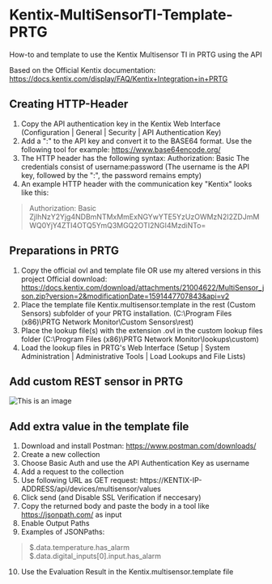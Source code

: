# Kentix-MultiSensorTI-Template-PRTG
How-to and template to use the Kentix Multisensor TI in PRTG using the API

Based on the Official Kentix documentation: https://docs.kentix.com/display/FAQ/Kentix+Integration+in+PRTG

## Creating HTTP-Header
1)  Copy the API authentication key in the Kentix Web Interface (Configuration | General | Security | API Authentication Key)
2)  Add a ":" to the API key and convert it to the BASE64 format. Use the following tool for example: https://www.base64encode.org/
3)  The HTTP header has the following syntax: Authorization: Basic <credentials> The credentials consist of username:password (The username is the API key, followed by the ":", the password remains empty)
4)  An example HTTP header with the communication key "Kentix" looks like this: 
> Authorization: Basic ZjlhNzY2Yjg4NDBmNTMxMmExNGYwYTE5YzUzOWMzN2I2ZDJmMWQ0YjY4ZTI4OTQ5YmQ3MGQ2OTI2NGI4MzdiNTo=

## Preparations in PRTG

1)  Copy the official ovl and template file OR use my altered versions in this project
    Official download:  https://docs.kentix.com/download/attachments/21004622/MultiSensor_json.zip?version=2&modificationDate=1591447707843&api=v2
2)  Place the template file Kentix.multisensor.template in the rest (Custom Sensors) subfolder of your PRTG installation. (C:\Program Files (x86)\PRTG Network Monitor\Custom Sensors\rest)
3)  Place the lookup file(s) with the extension .ovl in the custom lookup files folder (C:\Program Files (x86)\PRTG Network Monitor\lookups\custom)
4)  Load the lookup files in PRTG's Web Interface (Setup | System Administration | Administrative Tools | Load Lookups and File Lists)

## Add custom REST sensor in PRTG

![This is an image](https://docs.kentix.com/download/attachments/21004622/Bildschirmfoto%202020-05-12%20um%2022.19.15.png)

## Add extra value in the template file

1) Download and install Postman: https://www.postman.com/downloads/
2) Create a new collection
3) Choose Basic Auth and use the API Authentication Key as username
4) Add a request to the collection
5) Use following URL as GET request: https://KENTIX-IP-ADDRESS/api/devices/multisensor/values
6) Click send (and Disable SSL Verification if neccesary)
7) Copy the returned body and paste the body in a tool like https://jsonpath.com/ as input
8) Enable Output Paths
9) Examples of JSONPaths: 
> $.data.temperature.has_alarm<br />
> $.data.digital_inputs[0].input.has_alarm
10) Use the Evaluation Result in the Kentix.multisensor.template file



